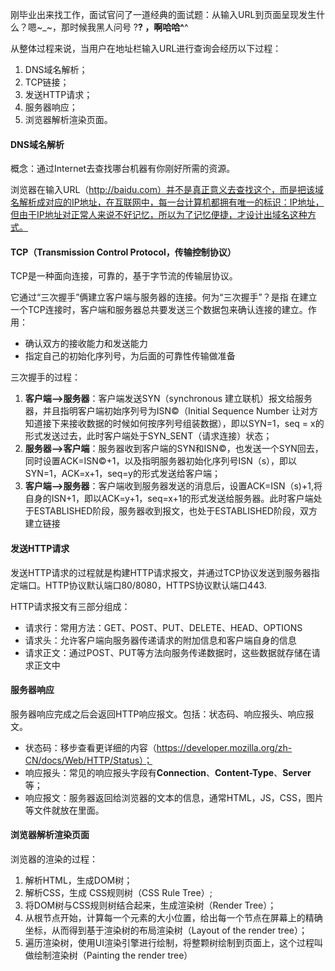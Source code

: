刚毕业出来找工作，面试官问了一道经典的面试题：从输入URL到页面呈现发生什么？嗯~_~，那时候我黑人问号  ?__?  ，啊哈哈^__^

从整体过程来说，当用户在地址栏输入URL进行查询会经历以下过程：

1. DNS域名解析；
2. TCP链接；
3. 发送HTTP请求；
4. 服务器响应；
5. 浏览器解析渲染页面。

#### DNS域名解析

概念：通过Internet去查找哪台机器有你刚好所需的资源。

浏览器在输入URL（http://baidu.com）并不是真正意义去查找这个，而是把该域名解析成对应的IP地址，在互联网中，每一台计算机都拥有唯一的标识：IP地址，但由于IP地址对正常人来说不好记忆，所以为了记忆便捷，才设计出域名这种方式。

#### TCP（Transmission Control Protocol，传输控制协议）

TCP是一种面向连接，可靠的，基于字节流的传输层协议。

它通过“三次握手”俩建立客户端与服务器的连接。何为“三次握手”？是指 在建立一个TCP连接时，客户端和服务器总共要发送三个数据包来确认连接的建立。作用：

- 确认双方的接收能力和发送能力
- 指定自己的初始化序列号，为后面的可靠性传输做准备

三次握手的过程：

1. **客户端-->服务器**：客户端发送SYN（synchronous 建立联机）报文给服务器，并且指明客户端初始序列号为ISN©（Initial Sequence Number  让对方知道接下来接收数据的时候如何按序列号组装数据），即以SYN=1，seq = x的形式发送过去，此时客户端处于SYN_SENT（请求连接）状态；
2. **服务器-->客户端**：服务器收到客户端的SYN和ISN©，也发送一个SYN回去，同时设置ACK=ISN©+1，以及指明服务器初始化序列号ISN（s），即以SYN=1，ACK=x+1，seq=y的形式发送给客户端；
3. **客户端-->服务器**：客户端收到服务器发送的消息后，设置ACK=ISN（s)+1,将自身的ISN+1，即以ACK=y+1，seq=x+1的形式发送给服务器。此时客户端处于ESTABLISHED阶段，服务器收到报文，也处于ESTABLISHED阶段，双方建立链接

#### 发送HTTP请求

发送HTTP请求的过程就是构建HTTP请求报文，并通过TCP协议发送到服务器指定端口。HTTP协议默认端口80/8080，HTTPS协议默认端口443.

HTTP请求报文有三部分组成：

- 请求行：常用方法：GET、POST、PUT、DELETE、HEAD、OPTIONS
- 请求头：允许客户端向服务器传递请求的附加信息和客户端自身的信息
- 请求正文：通过POST、PUT等方法向服务传递数据时，这些数据就存储在请求正文中

#### 服务器响应

服务器响应完成之后会返回HTTP响应报文。包括：状态码、响应报头、响应报文。

- 状态码：移步查看更详细的内容（https://developer.mozilla.org/zh-CN/docs/Web/HTTP/Status）；
- 响应报头：常见的响应报头字段有**Connection**、**Content-Type**、**Server**等；
- 响应报文：服务器返回给浏览器的文本的信息，通常HTML，JS，CSS，图片等文件就放在里面。

#### 浏览器解析渲染页面

浏览器的渲染的过程：

1. 解析HTML，生成DOM树；
2. 解析CSS，生成 CSS规则树（CSS Rule Tree）;
3. 将DOM树与CSS规则树结合起来，生成渲染树（Render Tree）；
4. 从根节点开始，计算每一个元素的大小位置，给出每一个节点在屏幕上的精确坐标，从而得到基于渲染树的布局渲染树（Layout of the render tree）；
5. 遍历渲染树，使用UI渲染引擎进行绘制，将整颗树绘制到页面上，这个过程叫做绘制渲染树（Painting the render tree）

